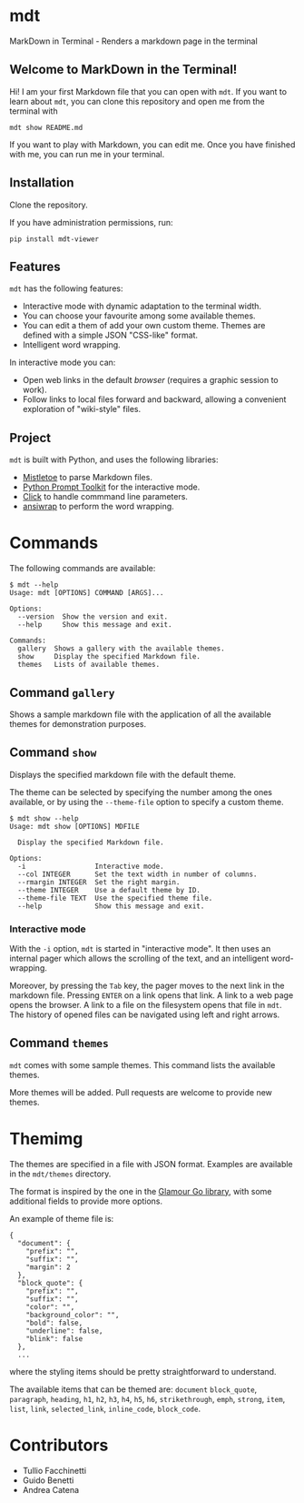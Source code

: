 # mdt

MarkDown in Terminal - Renders a markdown page in the terminal

## Welcome to MarkDown in the Terminal!

Hi! I am your first Markdown file that you can open with `mdt`.
If you want to learn about `mdt`, you can clone this repository and open me from the terminal with

```
mdt show README.md
```

If you want to play with Markdown, you can edit me. Once you have finished with me, you can run me in your terminal.

## Installation

Clone the repository.

If you have administration permissions, run:

```
pip install mdt-viewer
```

## Features

`mdt` has the following features:

* Interactive mode with dynamic adaptation to the terminal width.
* You can choose your favourite among some available themes.
* You can edit a them of add your own custom theme. Themes are defined with a simple JSON "CSS-like" format.
* Intelligent word wrapping.

In interactive mode you can:

* Open web links in the default *browser* (requires a graphic session to work).
* Follow links to local files forward and backward, allowing a convenient exploration of "wiki-style" files.

## Project

`mdt` is built with Python, and uses the following libraries:

* [Mistletoe](https://github.com/miyuchina/mistletoe) to parse Markdown files.
* [Python Prompt Toolkit](https://github.com/prompt-toolkit/python-prompt-toolkit) for the interactive mode.
* [Click](https://click.palletsprojects.com/en/7.x/) to handle commmand line parameters.
* [ansiwrap](https://pypi.org/project/ansiwrap/) to perform the word wrapping.

# Commands

The following commands are available:

```
$ mdt --help
Usage: mdt [OPTIONS] COMMAND [ARGS]...

Options:
  --version  Show the version and exit.
  --help     Show this message and exit.

Commands:
  gallery  Shows a gallery with the available themes.
  show     Display the specified Markdown file.
  themes   Lists of available themes.
```

## Command `gallery`

Shows a sample markdown file with the application of all the available themes for demonstration purposes.

## Command `show`

Displays the specified markdown file with the default theme.

The theme can be selected by specifying the number among the ones available, or by using the `--theme-file` option to specify a custom theme.

```
$ mdt show --help
Usage: mdt show [OPTIONS] MDFILE

  Display the specified Markdown file.

Options:
  -i                 Interactive mode.
  --col INTEGER      Set the text width in number of columns.
  --rmargin INTEGER  Set the right margin.
  --theme INTEGER    Use a default theme by ID.
  --theme-file TEXT  Use the specified theme file.
  --help             Show this message and exit.
```

### Interactive mode

With the `-i` option, `mdt` is started in "interactive mode".
It then uses an internal pager which allows the scrolling of the text, and an intelligent word-wrapping.

Moreover, by pressing the `Tab` key, the pager moves to the next link in the markdown file.
Pressing `ENTER` on a link opens that link.
A link to a web page opens the browser.
A link to a file on the filesystem opens that file in `mdt`.
The history of opened files can be navigated using left and right arrows.

## Command `themes`

`mdt` comes with some sample themes.
This command lists the available themes.

More themes will be added.
Pull requests are welcome to provide new themes.

# Themimg

The themes are specified in a file with JSON format.
Examples are available in the `mdt/themes` directory.

The format is inspired by the one in the [Glamour Go library](https://github.com/charmbracelet/glamour/), with some additional fields to provide more options.

An example of theme file is:

```
{
  "document": {
    "prefix": "",
    "suffix": "",
    "margin": 2
  },
  "block_quote": {
    "prefix": "",
    "suffix": "",
    "color": "",
    "background_color": "",
    "bold": false,
    "underline": false,
    "blink": false
  },
  ...
```

where the styling items should be pretty straightforward to understand.

The available items that can be themed are: `document` `block_quote`, `paragraph`, `heading`, `h1`, `h2`, `h3`, `h4`, `h5`, `h6`, `strikethrough`, `emph`, `strong`, `item`, `list`, `link`, `selected_link`, `inline_code`, `block_code`.

# Contributors

* Tullio Facchinetti
* Guido Benetti
* Andrea Catena


